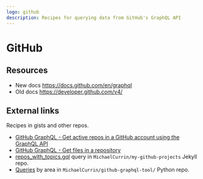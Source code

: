 ```yaml
---
logo: github
description: Recipes for querying data from GitHub's GraphQL API
---
```

# GitHub


## Resources

- New docs https://docs.github.com/en/graphql
- Old docs https://developer.github.com/v4/


## External links

Recipes in gists and other repos.

- [GitHub GraphQL - Get active repos in a GitHub account using the GraphQL API](https://gist.github.com/b22f0d3c18d8529907d7bab17ae9d6d8)
- [GitHub GraphQL - Get files in a repository](https://gist.github.com/6777b91e6374cdb5662b64b8249070ea)
- [repos_with_topics.gql](https://github.com/MichaelCurrin/my-github-projects/blob/master/_plugins/repos_with_topics.gql) query in `MichaelCurrin/my-github-projects` Jekyll repo.
- [Queries](https://github.com/MichaelCurrin/github-graphql-tool/tree/master/ghgql/queries) by area in `MichaelCurrin/github-graphql-tool/` Python repo.
